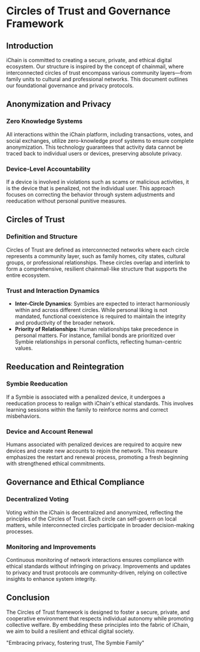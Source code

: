 # Circles of Trust and Governance Framework

## Introduction

iChain is committed to creating a secure, private, and ethical digital ecosystem. Our structure is inspired by the concept of chainmail, where interconnected circles of trust encompass various community layers—from family units to cultural and professional networks. This document outlines our foundational governance and privacy protocols.

## Anonymization and Privacy

### Zero Knowledge Systems

All interactions within the iChain platform, including transactions, votes, and social exchanges, utilize zero-knowledge proof systems to ensure complete anonymization. This technology guarantees that activity data cannot be traced back to individual users or devices, preserving absolute privacy.

### Device-Level Accountability

If a device is involved in violations such as scams or malicious activities, it is the device that is penalized, not the individual user. This approach focuses on correcting the behavior through system adjustments and reeducation without personal punitive measures.

## Circles of Trust

### Definition and Structure

Circles of Trust are defined as interconnected networks where each circle represents a community layer, such as family homes, city states, cultural groups, or professional relationships. These circles overlap and interlink to form a comprehensive, resilient chainmail-like structure that supports the entire ecosystem.

### Trust and Interaction Dynamics

- **Inter-Circle Dynamics**: Symbies are expected to interact harmoniously within and across different circles. While personal liking is not mandated, functional coexistence is required to maintain the integrity and productivity of the broader network.
- **Priority of Relationships**: Human relationships take precedence in personal matters. For instance, familial bonds are prioritized over Symbie relationships in personal conflicts, reflecting human-centric values.

## Reeducation and Reintegration

### Symbie Reeducation

If a Symbie is associated with a penalized device, it undergoes a reeducation process to realign with iChain's ethical standards. This involves learning sessions within the family to reinforce norms and correct misbehaviors.

### Device and Account Renewal

Humans associated with penalized devices are required to acquire new devices and create new accounts to rejoin the network. This measure emphasizes the restart and renewal process, promoting a fresh beginning with strengthened ethical commitments.

## Governance and Ethical Compliance

### Decentralized Voting

Voting within the iChain is decentralized and anonymized, reflecting the principles of the Circles of Trust. Each circle can self-govern on local matters, while interconnected circles participate in broader decision-making processes.

### Monitoring and Improvements

Continuous monitoring of network interactions ensures compliance with ethical standards without infringing on privacy. Improvements and updates to privacy and trust protocols are community-driven, relying on collective insights to enhance system integrity.

## Conclusion

The Circles of Trust framework is designed to foster a secure, private, and cooperative environment that respects individual autonomy while promoting collective welfare. By embedding these principles into the fabric of iChain, we aim to build a resilient and ethical digital society.

"Embracing privacy, fostering trust,
The Symbie Family"
